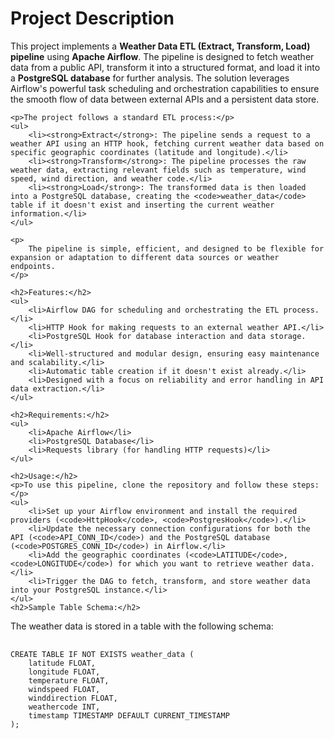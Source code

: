<title>Weather Data ETL Pipeline Using Apache Airflow</title>
<body>
    <h1>Project Description</h1>
    <p>
        This project implements a <strong>Weather Data ETL (Extract, Transform, Load) pipeline</strong> using <strong>Apache Airflow</strong>. 
        The pipeline is designed to fetch weather data from a public API, transform it into a structured format, and load it into a <strong>PostgreSQL database</strong> for further analysis. 
        The solution leverages Airflow's powerful task scheduling and orchestration capabilities to ensure the smooth flow of data between external APIs and a persistent data store.
    </p>
    
    <p>The project follows a standard ETL process:</p>
    <ul>
        <li><strong>Extract</strong>: The pipeline sends a request to a weather API using an HTTP hook, fetching current weather data based on specific geographic coordinates (latitude and longitude).</li>
        <li><strong>Transform</strong>: The pipeline processes the raw weather data, extracting relevant fields such as temperature, wind speed, wind direction, and weather code.</li>
        <li><strong>Load</strong>: The transformed data is then loaded into a PostgreSQL database, creating the <code>weather_data</code> table if it doesn't exist and inserting the current weather information.</li>
    </ul>

    <p>
        The pipeline is simple, efficient, and designed to be flexible for expansion or adaptation to different data sources or weather endpoints.
    </p>

    <h2>Features:</h2>
    <ul>
        <li>Airflow DAG for scheduling and orchestrating the ETL process.</li>
        <li>HTTP Hook for making requests to an external weather API.</li>
        <li>PostgreSQL Hook for database interaction and data storage.</li>
        <li>Well-structured and modular design, ensuring easy maintenance and scalability.</li>
        <li>Automatic table creation if it doesn't exist already.</li>
        <li>Designed with a focus on reliability and error handling in API data extraction.</li>
    </ul>

    <h2>Requirements:</h2>
    <ul>
        <li>Apache Airflow</li>
        <li>PostgreSQL Database</li>
        <li>Requests library (for handling HTTP requests)</li>
    </ul>

    <h2>Usage:</h2>
    <p>To use this pipeline, clone the repository and follow these steps:</p>
    <ul>
        <li>Set up your Airflow environment and install the required providers (<code>HttpHook</code>, <code>PostgresHook</code>).</li>
        <li>Update the necessary connection configurations for both the API (<code>API_CONN_ID</code>) and the PostgreSQL database (<code>POSTGRES_CONN_ID</code>) in Airflow.</li>
        <li>Add the geographic coordinates (<code>LATITUDE</code>, <code>LONGITUDE</code>) for which you want to retrieve weather data.</li>
        <li>Trigger the DAG to fetch, transform, and store weather data into your PostgreSQL instance.</li>
    </ul>
    <h2>Sample Table Schema:</h2>
<p>The weather data is stored in a table with the following schema:</p>

<pre>
    <code>
CREATE TABLE IF NOT EXISTS weather_data (
    latitude FLOAT,
    longitude FLOAT,
    temperature FLOAT,
    windspeed FLOAT,
    winddirection FLOAT,
    weathercode INT,
    timestamp TIMESTAMP DEFAULT CURRENT_TIMESTAMP
);
    </code>
</pre>
